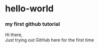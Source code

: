 # hello-world
### my first github tutorial

Hi there,  
Just trying out GitHub here for the first time
